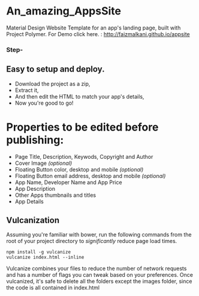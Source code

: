 An_amazing_AppsSite
====================


Material Design Website Template for an app's landing page, built with Project Polymer. 
For Demo click here. : http://faizmalkani.github.io/appsite

### Step-

## Easy to setup and deploy. 
- Download the project as a zip,
- Extract it,
- And then edit the HTML to match your app's details,
- Now you're good to go!


# Properties to be edited before publishing:

- Page Title, Description, Keywods, Copyright and Author
- Cover Image *(optional)*
- Floating Button color, desktop and mobile *(optional)*
- Floating Button email address, desktop and mobile *(optional)*
- App Name, Developer Name and App Price
- App Description
- Other Apps thumbnails and titles
- App Details


## Vulcanization
Assuming you're familiar with bower, run the following commands from the root of your project directory to *significantly* reduce page load times.

    npm install -g vulcanize
    vulcanize index.html --inline
    
Vulcanize combines your files to reduce the number of network requests and has a number of flags you can tweak based on your preferences. Once vulcanized, it's safe to delete all the folders except the images folder, since the code is all contained in index.html     
